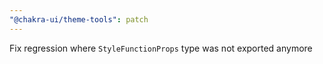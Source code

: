 ```yaml
---
"@chakra-ui/theme-tools": patch
---
```


Fix regression where `StyleFunctionProps` type was not exported anymore
